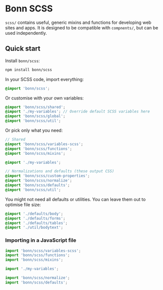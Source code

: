 # Bonn SCSS

`scss/` contains useful, generic mixins and functions for developing web sites and apps. It is designed to be compatible with `compnents/`, but can be used independently.

## Quick start

Install `bonn/scss`:

```sh
npm install bonn/scss
```

In your SCSS code, import everything:

```scss
@import 'bonn/scss';
```

Or customise with your own variables:

```scss
@import 'bonn/scss/shared';
@import './my-variables'; // Override default SCSS variables here
@import 'bonn/scss/global';
@import 'bonn/scss/util';
```

Or pick only what you need:

```scss
// Shared
@import 'bonn/scss/variables-scss';
@import 'bonn/scss/functions';
@import 'bonn/scss/mixins';

@import './my-variables';

// Normalizations and defaults (these output CSS)
@import 'bonn/scss/custom-properties';
@import 'bonn/scss/normalize';
@import 'bonn/scss/defaults';
@import 'bonn/scss/util';
```

You might not need all defaults or utilities. You can leave them out to optimise file size:

```scss
@import './defaults/body';
@import './defaults/forms';
@import './defaults/tables';
@import './util/bodytext';
```

### Importing in a JavaScript file

```js
import 'bonn/scss/variables-scss';
import 'bonn/scss/functions';
import 'bonn/scss/mixins';

import './my-variables';

import 'bonn/scss/normalize';
import 'bonn/scss/defaults';
